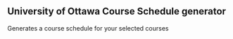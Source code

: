 ## University of Ottawa Course Schedule generator
Generates a course schedule for your selected courses

